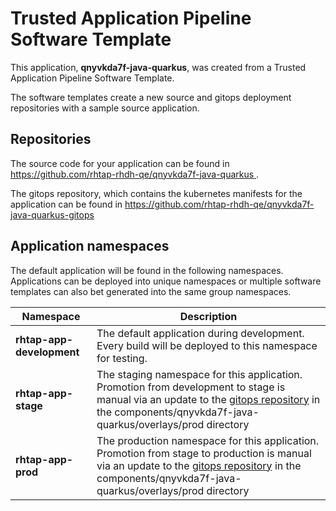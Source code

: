 # Trusted Application Pipeline Software Template

This application, **qnyvkda7f-java-quarkus**, was created from a Trusted Application Pipeline Software Template.

The software templates create a new source and gitops deployment repositories with a sample source application. 

## Repositories

The source code for your application can be found in [https://github.com/rhtap-rhdh-qe/qnyvkda7f-java-quarkus ](https://github.com/rhtap-rhdh-qe/qnyvkda7f-java-quarkus ).
 
The gitops repository, which contains the kubernetes manifests for the application can be found in 
[https://github.com/rhtap-rhdh-qe/qnyvkda7f-java-quarkus-gitops ](https://github.com/rhtap-rhdh-qe/qnyvkda7f-java-quarkus-gitops ) 

## Application namespaces 

The default application will be found in the following namespaces. Applications can be deployed into unique namespaces or multiple software templates can also bet generated into the same group namespaces.  

|  Namespace   |  Description   |  
| -------- | -------- |   
| **rhtap-app-development** | The default application during development. Every build will be deployed to this namespace for testing. | 
| **rhtap-app-stage** | The staging namespace for this application. Promotion from development to stage is manual via an update to the [gitops repository](https://github.com/rhtap-rhdh-qe/qnyvkda7f-java-quarkus-gitops ) in the components/qnyvkda7f-java-quarkus/overlays/prod directory |  
| **rhtap-app-prod** | The production namespace for this application. Promotion from stage to production is manual via an update to the [gitops repository](https://github.com/rhtap-rhdh-qe/qnyvkda7f-java-quarkus-gitops ) in the components/qnyvkda7f-java-quarkus/overlays/prod directory | 